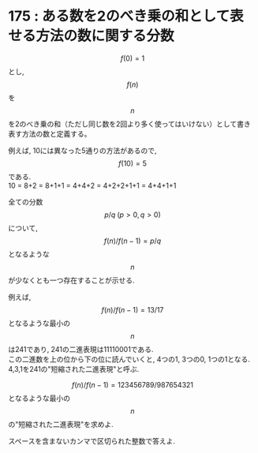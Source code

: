 # 175 : ある数を2のべき乗の和として表せる方法の数に関する分数

$$f(0) = 1$$とし,$$f(n)$$を$$n$$を2のべき乗の和（ただし同じ数を2回より多く使ってはいけない）として書き表す方法の数と定義する。

例えば, 10には異なった5通りの方法があるので,$$f(10) = 5$$である.  
10 = 8+2 = 8+1+1 = 4+4+2 = 4+2+2+1+1 = 4+4+1+1

全ての分数$$p/q \; (p>0, q>0)$$について,$$f(n)/f(n-1) = p/q$$となるような$$n$$が少なくとも一つ存在することが示せる.

例えば, $$f(n)/f(n-1) = 13/17$$となるような最小の$$n$$は241であり, 241の二進表現は11110001である.  
この二進数を上の位から下の位に読んでいくと, 4つの1, 3つの0, 1つの1となる. 4,3,1を241の"短縮された二進表現"と呼ぶ.

$$f(n)/f(n-1) = 123456789/987654321$$となるような最小の$$n$$の"短縮された二進表現"を求めよ.

スペースを含まないカンマで区切られた整数で答えよ.

